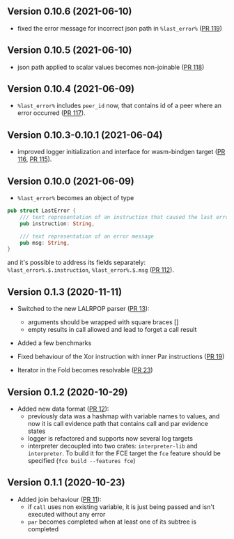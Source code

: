 ## Version 0.10.6 (2021-06-10)

- fixed the error message for incorrect json path in `%last_error%` ([PR 119](https://github.com/fluencelabs/aquavm/pull/119))

## Version 0.10.5 (2021-06-10)

- json path applied to scalar values becomes non-joinable ([PR 118](https://github.com/fluencelabs/aquavm/pull/118))

## Version 0.10.4 (2021-06-09)

- `%last_error%` includes `peer_id` now, that contains id of a peer where an error occurred ([PR 117](https://github.com/fluencelabs/aquavm/pull/117)).

## Version 0.10.3-0.10.1 (2021-06-04)

- improved logger initialization and interface for wasm-bindgen target ([PR 116](https://github.com/fluencelabs/aquavm/pull/116), [PR 115](https://github.com/fluencelabs/aquavm/pull/115)).

## Version 0.10.0 (2021-06-09)

- `%last_error%` becomes an object of type
```rust
pub struct LastError {
    /// text representation of an instruction that caused the last error
    pub instruction: String,

    /// text representation of an error message
    pub msg: String,
}
```
and it's possible to address its fields separately: `%last_error%.$.instruction`, `%last_error%.$.msg` ([PR 112](https://github.com/fluencelabs/aquavm/pull/112)).

## Version 0.1.3 (2020-11-11)

- Switched to the new LALRPOP parser ([PR 13](https://github.com/fluencelabs/air/pull/13)):
    - arguments should be wrapped with square braces []
    - empty results in call allowed and lead to forget a call result
    
 - Added a few benchmarks
 - Fixed behaviour of the Xor instruction with inner Par instructions ([PR 19](https://github.com/fluencelabs/air/pull/19))
 - Iterator in the Fold becomes resolvable ([PR 23](https://github.com/fluencelabs/air/pull/23))   

## Version 0.1.2 (2020-10-29)

- Added new data format ([PR 12](https://github.com/fluencelabs/air/pull/12)):
    - previously data was a hashmap with variable names to values, and now it is call evidence path that contains call and par evidence states
    - logger is refactored and supports now several log targets
    - interpreter decoupled into two crates: `interpreter-lib` and `interpreter`. To build it for the FCE target the `fce` feature should be specified (`fce build --features fce`)

## Version 0.1.1 (2020-10-23)

- Added join behaviour ([PR 11](https://github.com/fluencelabs/air/pull/11)):
    - if `call` uses non existing variable, it is just being passed and isn't executed without any error
    - `par` becomes completed when at least one of its subtree is completed    
